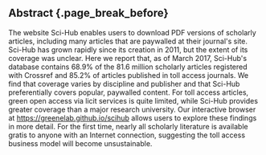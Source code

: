 ## Abstract {.page_break_before}

The website Sci-Hub enables users to download PDF versions of scholarly articles, including many articles that are paywalled at their journal's site.
Sci-Hub has grown rapidly since its creation in 2011, but the extent of its coverage was unclear.
Here we report that, as of March 2017, Sci-Hub's database contains 68.9% of the 81.6 million scholarly articles registered with Crossref and 85.2% of articles published in toll access journals.
We find that coverage varies by discipline and publisher and that Sci-Hub preferentially covers popular, paywalled content.
For toll access articles, green open access via licit services is quite limited, while Sci-Hub provides greater coverage than a major research university.
Our interactive browser at <https://greenelab.github.io/scihub> allows users to explore these findings in more detail.
For the first time, nearly all scholarly literature is available gratis to anyone with an Internet connection, suggesting the toll access business model will become unsustainable.
